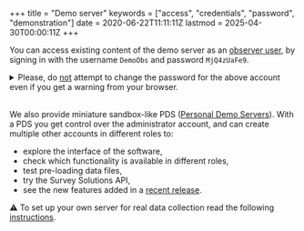 ﻿+++
title = "Demo server"
keywords = ["access", "credentials", "password", "demonstration"]
date = 2020-06-22T11:11:11Z
lastmod = 2025-04-30T00:00:11Z
+++

You can access existing content of the demo server as an [observer user](/headquarters/accounts/survey-solutions-server-observer/), by signing in with the username `DemoObs` and password `MjQ4zUaFe9`.

<details>
<summary>
Please, do <U>not</U> attempt to change the password for the above account even if you get a warning from your browser.
</summary>
<CENTER>
  <IMG src="images/change_your_password.png" width=320 border=1>
</CENTER>

It is correct that the password for this account is exposed, and specifically on this page, but this is exactly the intension to let the users log in.<BR>
<I>(Password for this account can't be changed at the demo server since it has been declared as a <A href="/headquarters/accounts/restricted-account/">restricted user account</A>)</I><BR>
</details>
<BR>

We also provide miniature sandbox-like PDS ([Personal Demo Servers](/headquarters/config/personal-demo-server/)). 
With a PDS you get control over the administrator account, and can create multiple other accounts in different roles to:

- explore the interface of the software,
- check which functionality is available in different roles,
- test pre-loading data files,
- try the Survey Solutions API,
- see the new features added in a [recent release](/release-notes/).

⚠️ To set up your own server for real data collection read the following [instructions](/headquarters/config/server-setup/).

